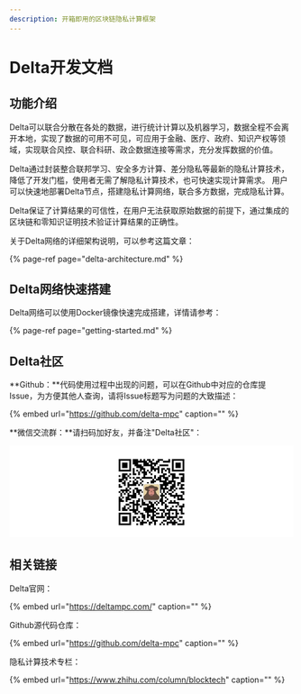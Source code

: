 ```yaml
---
description: 开箱即用的区块链隐私计算框架
---
```


# Delta开发文档

## 功能介绍

Delta可以联合分散在各处的数据，进行统计计算以及机器学习，数据全程不会离开本地，实现了数据的可用不可见，可应用于金融、医疗、政府、知识产权等领域，实现联合风控、联合科研、政企数据连接等需求，充分发挥数据的价值。

Delta通过封装整合联邦学习、安全多方计算、差分隐私等最新的隐私计算技术，降低了开发门槛，使用者无需了解隐私计算技术，也可快速实现计算需求。 用户可以快速地部署Delta节点，搭建隐私计算网络，联合多方数据，完成隐私计算。

Delta保证了计算结果的可信性，在用户无法获取原始数据的前提下，通过集成的区块链和零知识证明技术验证计算结果的正确性。

关于Delta网络的详细架构说明，可以参考这篇文章：

{% page-ref page="delta-architecture.md" %}

## Delta网络快速搭建

Delta网络可以使用Docker镜像快速完成搭建，详情请参考：

{% page-ref page="getting-started.md" %}

## Delta社区

**Github：**代码使用过程中出现的问题，可以在Github中对应的仓库提Issue，为方便其他人查询，请将Issue标题写为问题的大致描述：

{% embed url="https://github.com/delta-mpc" caption="" %}

**微信交流群：**请扫码加好友，并备注"Delta社区"：

![&#x626B;&#x7801;&#x52A0;&#x597D;&#x53CB;&#xFF0C;&#x5E76;&#x5907;&#x6CE8;&quot;Delta&#x793E;&#x533A;&quot;](.gitbook/assets/9db164bd4d5d449ddb9da507085d925.png)

## 相关链接

Delta官网：

{% embed url="https://deltampc.com/" caption="" %}

Github源代码仓库：

{% embed url="https://github.com/delta-mpc" caption="" %}

隐私计算技术专栏：

{% embed url="https://www.zhihu.com/column/blocktech" caption="" %}

